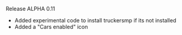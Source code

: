 Release ALPHA 0.11

- Added experimental code to install truckersmp if its not installed
- Added a "Cars enabled" icon